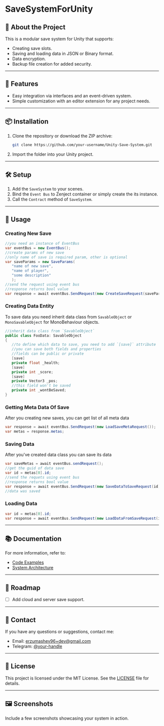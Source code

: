 # SaveSystemForUnity  

## 🌟 About the Project  
This is a modular save system for Unity that supports:  
- Creating save slots.  
- Saving and loading data in JSON or Binary format.  
- Data encryption.  
- Backup file creation for added security.  

---

## 🔧 Features  
- Easy integration via interfaces and an event-driven system.  
- Simple customization with an editor extension for any project needs.  

---

## 📦 Installation  

1. Clone the repository or download the ZIP archive:  
   ```bash
   git clone https://github.com/your-username/Unity-Save-System.git
   ```  
2. Import the folder into your Unity project.  

---

## 🛠️ Setup  

1. Add the `SaveSystem` to your scenes.
2. Bind the `Event Bus` to Zenject container or simply create the its instance.
3. Call the `Contract` method of `SaveSystem`.

---
## 🚀 Usage  

### Creating New Save
```csharp
//you need an instance of EventBus
var eventBus = new EventBus();
//create params of new save
//only name of save is required param, other is optional
var saveParams = new SaveParams(
   "name of new save",
   "name of player",
   "some description"
   );
//send the request using event bus
//response returns bool value
var response = await eventBus.SendRequest(new CreateSaveRequest(saveParams));
```
### Creating Data Entity
To save data you need inherit data class from `SavableObject` or `MonoSavableObject` for MonoBehaviour objects.
```csharp
//inherit data class from `SavableObject`
public class FooData: SavableObject
{
   //to define which data to save, you need to add `[save]` attribute
   //you can save both fields and properties
   //fields can be public or private
   [save]
   private float _health;
   [save]
   private int _score;
   [save]
   private Vector3 _pos;
   //this field won't be saved
   private int _wontBeSaved;
}
```
### Getting Meta Data Of Save
After you creating new saves, you can get list of all meta data
```csharp
var response = await eventBus.SendRequest(new LoadSaveMetaRequest());
var metas = response.metas;
```
### Saving Data
After you've created data class you can save its data
```csharp
var saveMetas = await eventBus.sendRequest();
//get the guid of data save
var id = metas[0].id;
//send the requets using event bus
//response returns bool value
var response = await eventBus.SendRequest(new SaveDataToSaveRequest(id));
//data was saved
```
### Loading Data  
```csharp
var id = metas[0].id;
var response = await eventBus.SendRequest(new LoadDataFromSaveRequest(id));
``` 
---

## 📚 Documentation  

For more information, refer to:  
- [Code Examples](docs/examples.md)  
- [System Architecture](docs/architecture.md)  

---

## 📖 Roadmap  

- [ ] Add cloud and server save support.  

---

## 💬 Contact  

If you have any questions or suggestions, contact me:  
- Email: [erzumashev96+dev@gmail.com](erzumashev96+dev@gmail.com)  
- Telegram: [@your-handle](https://t.me/your-handle)  

---

## 📜 License  

This project is licensed under the MIT License. See the [LICENSE](LICENSE) file for details.  

---

## 🖼️ Screenshots  

Include a few screenshots showcasing your system in action.  
